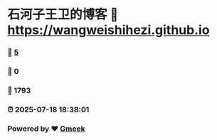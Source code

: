 # 石河子王卫的博客 :link: https://wangweishihezi.github.io 
### :page_facing_up: [5](https://wangweishihezi.github.io/tag.html) 
### :speech_balloon: 0 
### :hibiscus: 1793 
### :alarm_clock: 2025-07-18 18:38:01 
### Powered by :heart: [Gmeek](https://github.com/Meekdai/Gmeek)
